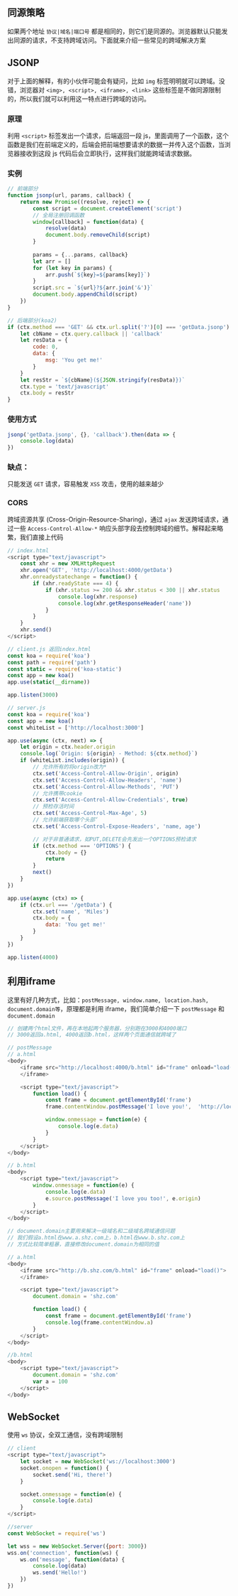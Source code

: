 ##   同源策略

如果两个地址 `协议|域名|端口号` 都是相同的，则它们是同源的。浏览器默认只能发出同源的请求，不支持跨域访问。下面就来介绍一些常见的跨域解决方案



## JSONP

对于上面的解释，有的小伙伴可能会有疑问，比如 `img` 标签明明就可以跨域。没错，浏览器对 `<img>, <script>, <iframe>, <link>` 这些标签是不做同源限制的，所以我们就可以利用这一特点进行跨域的访问。

### 原理

利用 `<script>` 标签发出一个请求，后端返回一段 js，里面调用了一个函数，这个函数是我们在前端定义的，后端会把前端想要请求的数据一并传入这个函数，当浏览器接收到这段 js 代码后会立即执行，这样我们就能跨域请求数据。

### 实例

```js
// 前端部分
function jsonp(url, params, callback) {
    return new Promise((resolve, reject) => {
        const script = document.createElement('script')
        // 全局注册回调函数
        window[callback] = function(data) {
            resolve(data)
            document.body.removeChild(script)
        }
        
        params = {...params, callback}
        let arr = []
        for (let key in params) {
            arr.push(`${key}=${params[key]}`)
        }
        script.src = `${url}?${arr.join('&')}`
        document.body.appendChild(script)
    })
}

// 后端部分(koa2)
if (ctx.method === 'GET' && ctx.url.split('?')[0] === 'getData.jsonp') {
    let cbName = ctx.query.callback || 'callback'
    let resData = {
        code: 0,
        data: {
            msg: 'You get me!'
        }
    }
   	let resStr = `${cbName}(${JSON.stringify(resData)})`
    ctx.type = 'text/javascript'
    ctx.body = resStr
}
```

### 使用方式
```js
jsonp('getData.jsonp', {}, 'callback').then(data => {
    console.log(data)
})
```

### 缺点：

只能发送 `GET` 请求，容易触发 `XSS` 攻击，使用的越来越少



### CORS

跨域资源共享 (Cross-Origin-Resource-Sharing)，通过 `ajax` 发送跨域请求，通过一些 `Access-Control-Allow-*` 响应头部字段去控制跨域的细节。解释起来略繁，我们直接上代码

```js
// index.html
<script type="text/javascript">
    const xhr = new XMLHttpRequest
    xhr.open('GET', 'http://localhost:4000/getData')
    xhr.onreadystatechange = function() {
        if (xhr.readyState === 4) {
            if (xhr.status >= 200 && xhr.status < 300 || xhr.status 						=== 304) {
                console.log(xhr.response)
                console.log(xhr.getResponseHeader('name'))
            }
        }
    }
    xhr.send()
</script>

// client.js 返回index.html
const koa = require('koa')
const path = require('path')
const static = require('koa-static')
const app = new koa()
app.use(static(__dirname))

app.listen(3000)

// server.js
const koa = require('koa')
const app = new koa()
const whiteList = ['http://localhost:3000']

app.use(async (ctx, next) => {
	let origin = ctx.header.origin
	console.log(`Origin: ${origin} - Method: ${ctx.method}`)
	if (whiteList.includes(origin)) {
        // 允许所有的将origin改为*
		ctx.set('Access-Control-Allow-Origin', origin)
		ctx.set('Access-Control-Allow-Headers', 'name')
		ctx.set('Access-Control-Allow-Methods', 'PUT')
		// 允许携带cookie
		ctx.set('Access-Control-Allow-Credentials', true)
		// 预检存活时间
		ctx.set('Access-Control-Max-Age', 5)
		// 允许前端获取哪个头部‘
		ctx.set('Access-Control-Expose-Headers', 'name, age')

        // 对于非普通请求，如PUT,DELETE会先发出一个OPTIONS预检请求
		if (ctx.method === 'OPTIONS') {
			ctx.body = {}
			return 
		}
		next()
	}
})

app.use(async (ctx) => {
	if (ctx.url === '/getData') {
		ctx.set('name', 'Miles')
		ctx.body = {
			data: 'You get me!'
		}
	}
})

app.listen(4000)
```



## 利用iframe

这里有好几种方式，比如：`postMessage, window.name, location.hash, document.domain等`，原理都是利用 iframe，我们简单介绍一下 `postMessage` 和 `document.domain`

```js
// 创建两个html文件，再在本地起两个服务器，分别跑在3000和4000端口
// 3000返回a.html, 4000返回b.html，这样两个页面通信就跨域了

// postMessage
// a.html
<body>
	<iframe src="http://localhost:4000/b.html" id="frame" onload="load()">
	</iframe>

	<script type="text/javascript">
		function load() {
			const frame = document.getElementById('frame')
			frame.contentWindow.postMessage('I love you!', 	'http://localhost:4000')

			window.onmessage = function(e) {
				console.log(e.data)
			}
		}
	</script>
</body>

// b.html
<body>
	<script type="text/javascript">
		window.onmessage = function(e) {
			console.log(e.data)
			e.source.postMessage('I love you too!', e.origin)
		}
	</script>
</body>

// document.domain主要用来解决一级域名和二级域名跨域通信问题
// 我们假设a.html在www.a.shz.com上，b.html在www.b.shz.com上
// 方式比较简单粗暴，直接修改document.domain为相同的值

// a.html
<body>
	<iframe src="http://b.shz.com/b.html" id="frame" onload="load()">
	</iframe>

	<script type="text/javascript">
		document.domain = 'shz.com'

		function load() {
			const frame = document.getElementById('frame')
			console.log(frame.contentWindow.a)
		}
	</script>
</body>

//b.html
<body>
	<script type="text/javascript">
		document.domain = 'shz.com'
		var a = 100
	</script>
</body>
```



## WebSocket

使用 `ws` 协议，全双工通信，没有跨域限制

```js
// client
<script type="text/javascript">
    let socket = new WebSocket('ws://localhost:3000')
    socket.onopen = function() {
        socket.send('Hi, there!')
    }

    socket.onmessage = function(e) {
        console.log(e.data)
    }
</script>

//server
const WebSocket = require('ws')

let wss = new WebSocket.Server({port: 3000})
wss.on('connection', function(ws) {
	ws.on('message', function(data) {
		console.log(data)
		ws.send('Hello!')
	})
})
```



